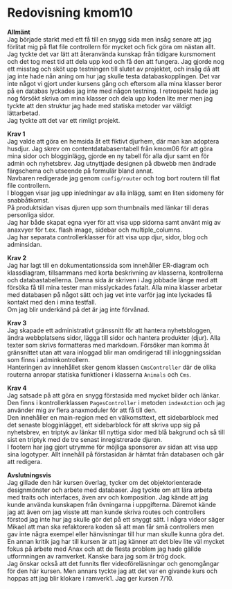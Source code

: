 ---
---
Redovisning kmom10
=========================

**Allmänt**  
Jag började starkt med ett få till en snygg sida men insåg senare att jag förlitat mig på flat file controllern för mycket och fick göra om nästan allt. Jag tyckte det var lätt att återanvända kunskap från tidigare kursmoment och det tog mest tid att dela upp kod och få den att fungera. Jag gjorde nog ett misstag och sköt upp testningen till slutet av projektet, och insåg då att jag inte hade nån aning om hur jag skulle testa databaskopplingen. Det var inte något vi gjort under kursens gång och eftersom alla mina klasser beror på en databas lyckades jag inte med någon testning. I retrospekt hade jag nog försökt skriva om mina klasser och dela upp koden lite mer men jag tyckte att den struktur jag hade med statiska metoder var väldigt lättarbetad.  
Jag tyckte att det var ett rimligt projekt.


**Krav 1**  
Jag valde att göra en hemsida åt ett fiktivt djurhem, där man kan adoptera husdjur. Jag skrev om contentdatabasentabell från kmom06 för att göra mina sidor och blogginlägg, gjorde en ny tabell för alla djur samt en för admin och nyhetsbrev. Jag utnyttjade designen på dbwebb men ändrade färgschema och utseende på formulär bland annat.  
Navbaren redigerade jag genom `config/router` och tog bort routern till flat file controllern.  
I bloggen visar jag upp inledningar av alla inlägg, samt en liten sidomeny för snabbåtkomst.  
På produktsidan visas djuren upp som thumbnails med länkar till deras personliga sidor.  
Jag har både skapat egna vyer för att visa upp sidorna samt använt mig av anaxvyer för t.ex. flash image, sidebar och multiple_columns.  
Jag har separata controllerklasser för att visa upp djur, sidor, blog och adminsidan.

**Krav 2**  
Jag har lagt till en dokumentationssida som innehåller ER-diagram och klassdiagram, tillsammans med korta beskrivning av klasserna, kontrollerna och databastabellerna. Denna sida är skriven i
Jag jobbade länge med att försöka få till mina tester man misslyckades fatalt. Alla mina klasser arbetar med databasen på något sätt och jag vet inte varför jag inte lyckades få kontakt med den i mina testfall.  
Om jag blir underkänd på det är jag inte förvånad.

**Krav 3**  
Jag skapade ett administrativt gränssnitt för att hantera nyhetsbloggen, ändra webbplatsens sidor, lägga till sidor och hantera produkter (djur). Alla texter som skrivs formatteras med markdown. Försöker man komma åt gränsnittet utan att vara inloggad blir man omdirigerad till inloggningssidan som finns i adminkontrollern.  
Hanteringen av innehållet sker genom klassen `CmsController` där de olika routerna anropar statiska funktioner i klasserna `Animals` och `Cms`.

**Krav 4**  
Jag satsade på att göra en snygg förstasida med mycket bilder och länkar.  
Den finns i kontrollerklassen `PagesController` i metoden `indexAction` och jag använder mig av flera anaxmoduler för att få till den.  
Den innehåller en main-region med en välkomsttext, ett sidebarblock med det senaste blogginlägget, ett sidebarblock för att skriva upp sig på nyhetsbrev, en triptyk av länkar till nyttiga sidor med blå bakgrund och så till sist en triptyk med de tre senast inregistrerade djuren.  
I footern har jag gjort utrymme för möjliga sponsorer av sidan att visa upp sina logotyper. Allt innehåll på förstasidan är hämtat från databasen och går att redigera.


**Avslutningsvis**  
Jag gillade den här kursen överlag, tycker om det objektorienterade designmönster och arbete med databaser. Jag tyckte om att lära arbeta med traits och interfaces, även arv och komposition. Jag kände att jag kunde använda kunskapen från övningarna i uppgifterna. Däremot kände jag att även om jag visste att man kunde skriva routes och controllers förstod jag inte hur jag skulle gör det på ett snyggt sätt. I några videor säger Mikael att man ska refaktorera koden så att man får små controllers men gav inte några exempel eller hänvisningar till hur man skulle kunna göra det.  
En annan kritik jag har till kursen är att jag känner att det blev lite väl mycket fokus på arbete med Anax och att de flesta problem jag hade gällde utformningen av ramverket. Kanske bara jag som är trög dock.  
Jag önskar också att det funnits fler videoföreläsningar och genomgångar för den här kursen. Men annars tyckte jag att det var en givande kurs och hoppas att jag blir klokare i ramverk1. Jag ger kursen 7/10.
